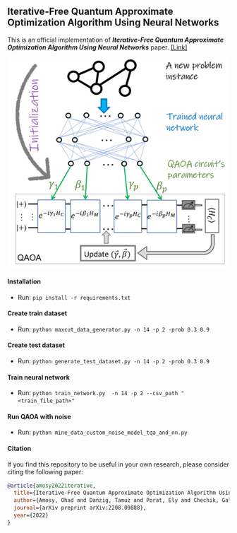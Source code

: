 ## Iterative-Free Quantum Approximate Optimization Algorithm Using Neural Networks
This is an official implementation of ***Iterative-Free Quantum Approximate Optimization Algorithm Using Neural Networks*** paper. [[Link]](https://amosy3.github.io/papers/QAOA_init.pdf)

<center>
<img width="500" src="QAOA_init.png">
</center>
  

#### Installation
- Run: ```pip install -r requirements.txt```


#### Create train dataset
- Run: ```python maxcut_data_generator.py -n 14 -p 2 -prob 0.3 0.9```

#### Create test dataset
- Run: ```python generate_test_dataset.py -n 14 -p 2 -prob 0.3 0.9```

#### Train neural network
- Run: ```python train_network.py  -n 14 -p 2 --csv_path "<train_file_path>" ```

#### Run QAOA with noise 
- Run: ```python mine_data_custom_noise_model_tqa_and_nn.py```

#### Citation

If you find this repository to be useful in your own research, please consider citing the following paper:

```bib
@article{amosy2022iterative,
  title={Iterative-Free Quantum Approximate Optimization Algorithm Using Neural Networks},
  author={Amosy, Ohad and Danzig, Tamuz and Porat, Ely and Chechik, Gal and Makmal, Adi},
  journal={arXiv preprint arXiv:2208.09888},
  year={2022}
}
```
